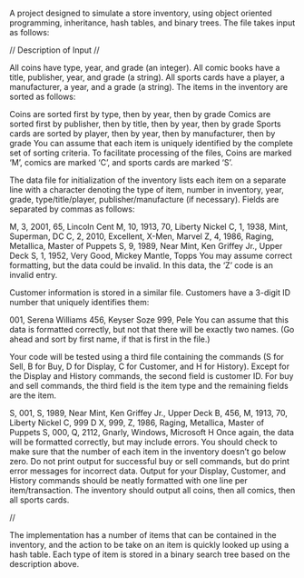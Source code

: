 A project designed to simulate a store inventory, using object oriented programming, inheritance, hash tables, and binary trees.
The file takes input as follows:

// Description of Input //

All coins have type, year, and grade (an integer). All comic books have a title, publisher, year, and grade (a string). All sports cards have a player, a manufacturer, a year, and a grade (a string). The items in the inventory are sorted as follows:

Coins are sorted first by type, then by year, then by grade
Comics are sorted first by publisher, then by title, then by year, then by grade
Sports cards are sorted by player, then by year, then by manufacturer, then by grade
You can assume that each item is uniquely identified by the complete set of sorting criteria. To facilitate processing of the files, Coins are marked ‘M’, comics are marked ‘C’, and sports cards are marked ‘S’.

The data file for initialization of the inventory lists each item on a separate line with a character denoting the type of item, number in inventory, year, grade, type/title/player, publisher/manufacture (if necessary). Fields are separated by commas as follows:

  M, 3, 2001, 65, Lincoln Cent
  M, 10, 1913, 70, Liberty Nickel
  C, 1, 1938, Mint, Superman, DC 
  C, 2, 2010, Excellent, X-Men, Marvel
  Z, 4, 1986, Raging, Metallica, Master of Puppets
  S, 9, 1989, Near Mint, Ken Griffey Jr., Upper Deck
  S, 1, 1952, Very Good, Mickey Mantle, Topps
You may assume correct formatting, but the data could be invalid. In this data, the ‘Z’ code is an invalid entry.

Customer information is stored in a similar file. Customers have a 3-digit ID number that uniquely identifies them:

  001, Serena Williams
  456, Keyser Soze
  999, Pele
You can assume that this data is formatted correctly, but not that there will be exactly two names. (Go ahead and sort by first name, if that is first in the file.)

Your code will be tested using a third file containing the commands (S for Sell, B for Buy, D for Display, C for Customer, and H for History). Except for the Display and History commands, the second field is customer ID. For buy and sell commands, the third field is the item type and the remaining fields are the item.

  S, 001, S, 1989, Near Mint, Ken Griffey Jr., Upper Deck
  B, 456, M, 1913, 70, Liberty Nickel
  C, 999
  D
  X, 999, Z, 1986, Raging, Metallica, Master of Puppets
  S, 000, Q, 2112, Gnarly, Windows, Microsoft
  H
Once again, the data will be formatted correctly, but may include errors. You should check to make sure that the number of each item in the inventory doesn’t go below zero. Do not print output for successful buy or sell commands, but do print error messages for incorrect data. Output for your Display, Customer, and History commands should be neatly formatted with one line per item/transaction. The inventory should output all coins, then all comics, then all sports cards.

// 

The implementation has a number of items that can be contained in the inventory, and the action to be take on an item is quickly looked up using a hash table. Each type of item is stored in a binary search tree based on the description above. 
 
